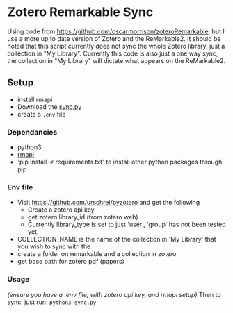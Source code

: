 # Zotero Remarkable Sync
Using code from https://github.com/oscarmorrison/zoteroRemarkable, but I use a more up to date version of Zotero and the ReMarkable2.
It should be noted that this script currently does not sync the whole Zotero library, just a collection in "My Library". 
Currently this code is also just a one way sync, the collection in "My Library" will dictate what appears on the ReMarkable2.

## Setup
 - install rmapi
 - Download the [sync.py](https://github.com/Jbwasse2/ZoteroReMarkable2/blob/master/sync.py)
 - create a `.env` file

### Dependancies
- python3
- [rmapi](https://github.com/juruen/rmapi)  
- 'pip install -r requirements.txt' to install other python packages through pip


### Env file
- Visit https://github.com/urschrei/pyzotero and get the following
  - Create a zotero api key
  - get zotero library_id (from zotero web)
  - Currently library_type is set to just 'user', 'group' has not been tested yet.
- COLLECTION_NAME is the name of the collection in 'My Library' that you wish to sync with the 
- create a folder on remarkable and a collection in zotero
- get base path for zotero pdf (papers)

### Usage
_(ensure you have a .env file, with zotero api key, and rmapi setup)_
Then to sync, just run:
  `python3 sync.py`
